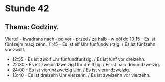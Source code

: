 # Stunde 42
## Thema: Godziny.
Viertel - kwadrans
nach - po
vor - przed / za
halb - w pół do
10:15 - Es ist fünfzejm macj zehn.
11:45 - Es ist elf Uhr fünfundvierzig. / Es ist fünfzehn vor zwölf.
- 12:55 - Es ist zwölf Uhr fünfundfunfzig. / Es ist fünf vor dreizehn.
- 22:30 - Es ist zweiundzweizig Uhr dreißzig. / Es ist halb dreiundzweizig.
- 24:00 - Es ist vierundzweizig Uhr. / Es ist vierundzweizig.
- 13:40 - Es ist dreizehn Uhr vierzehn. / Es ist zweizehn vor vierzehn.
